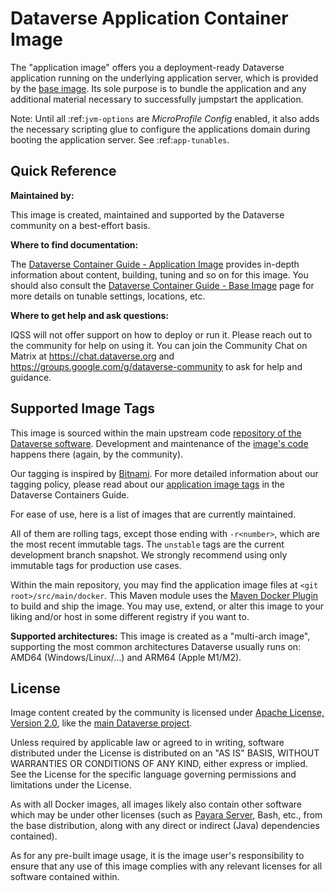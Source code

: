 # Dataverse Application Container Image

The "application image" offers you a deployment-ready Dataverse application running on the underlying
application server, which is provided by the [base image](https://hub.docker.com/r/gdcc/base). 
Its sole purpose is to bundle the application and any additional material necessary to successfully jumpstart
the application.

Note: Until all :ref:`jvm-options` are *MicroProfile Config* enabled, it also adds the necessary scripting glue to
configure the applications domain during booting the application server. See :ref:`app-tunables`.

## Quick Reference

**Maintained by:**

This image is created, maintained and supported by the Dataverse community on a best-effort basis.

**Where to find documentation:**

The [Dataverse Container Guide - Application Image](https://guides.dataverse.org/en/latest/container/app-image.html)
provides in-depth information about content, building, tuning and so on for this image. You should also consult
the [Dataverse Container Guide - Base Image](https://guides.dataverse.org/en/latest/container/base-image.html) page
for more details on tunable settings, locations, etc.

**Where to get help and ask questions:**

IQSS will not offer support on how to deploy or run it. Please reach out to the community for help on using it.
You can join the Community Chat on Matrix at https://chat.dataverse.org and https://groups.google.com/g/dataverse-community
to ask for help and guidance.

## Supported Image Tags

This image is sourced within the main upstream code [repository of the Dataverse software](https://github.com/IQSS/dataverse).
Development and maintenance of the [image's code](https://github.com/IQSS/dataverse/tree/develop/src/main/docker) happens there (again, by the community).

Our tagging is inspired by [Bitnami](https://docs.vmware.com/en/VMware-Tanzu-Application-Catalog/services/tutorials/GUID-understand-rolling-tags-containers-index.html).
For more detailed information about our tagging policy, please read about our [application image tags](https://guides.dataverse.org/en/latest/container/app-image.html#supported-image-tags) in the Dataverse Containers Guide.

For ease of use, here is a list of images that are currently maintained.

<!-- TAG BLOCK HERE -->

All of them are rolling tags, except those ending with `-r<number>`, which are the most recent immutable tags.
The `unstable` tags are the current development branch snapshot.
We strongly recommend using only immutable tags for production use cases.

Within the main repository, you may find the application image files at `<git root>/src/main/docker`.
This Maven module uses the [Maven Docker Plugin](https://dmp.fabric8.io) to build and ship the image.
You may use, extend, or alter this image to your liking and/or host in some different registry if you want to.

**Supported architectures:** This image is created as a "multi-arch image", supporting the most common architectures
Dataverse usually runs on: AMD64 (Windows/Linux/...) and ARM64 (Apple M1/M2).

## License

Image content created by the community is licensed under [Apache License, Version 2.0](https://www.apache.org/licenses/LICENSE-2.0),
like the [main Dataverse project](https://github.com/IQSS/dataverse/blob/develop/LICENSE.md).

Unless required by applicable law or agreed to in writing, software distributed under the License is distributed on an
"AS IS" BASIS, WITHOUT WARRANTIES OR CONDITIONS OF ANY KIND, either express or implied.
See the License for the specific language governing permissions and limitations under the License.

As with all Docker images, all images likely also contain other software which may be under other licenses (such as
[Payara Server](https://github.com/payara/Payara/blob/master/LICENSE.txt), Bash, etc., from the base
distribution, along with any direct or indirect (Java) dependencies contained).

As for any pre-built image usage, it is the image user's responsibility to ensure that any use of this image complies
with any relevant licenses for all software contained within.
